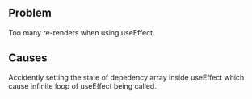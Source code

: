 ## Problem

Too many re-renders when using useEffect.

## Causes

Accidently setting the state of depedency array inside useEffect which cause infinite loop of useEffect being called.

